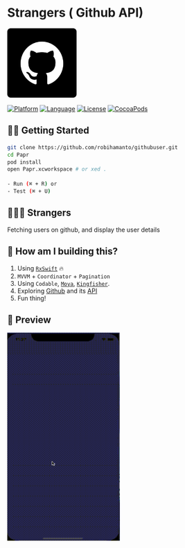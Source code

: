 Strangers ( Github API)
===================
<img src="./Preview/github-512.png" alt="alt text" width="160px" height="160px">

[![Platform](http://img.shields.io/badge/platform-ios-blue.svg?style=flat
)](https://developer.apple.com/iphone/index.action)
[![Language](http://img.shields.io/badge/language-swift-brightgreen.svg?style=flat
)](https://developer.apple.com/swift)
[![License](http://img.shields.io/badge/license-MIT-lightgrey.svg?style=flat
)](http://mit-license.org)
[![CocoaPods](https://img.shields.io/cocoapods/v/SwiftyWalkthrough.svg)]()

## 🏃‍♂️ Getting Started

``` bash
git clone https://github.com/robihamanto/githubuser.git
cd Papr
pod install
open Papr.xcworkspace # or xed .

- Run (⌘ + R) or
- Test (⌘ + U)
```

## 👨🏻‍💻 Strangers

Fetching users on github, and display the user details

## 🎉 How am I building this?
1. Using [`RxSwift`](https://github.com/ReactiveX/RxSwift) 🔥
2. `MVVM` + `Coordinator` + `Pagination`
3. Using `Codable`, [`Moya`](https://github.com/Moya/Moya), [`Kingfisher`](https://github.com/onevcat/Kingfisher).
4. Exploring [Github](https://github.com) and its [API](https://developer.github.com/v3/)
5. Fun thing!

## 📱 Preview
<img src="./Preview/Strangers.gif" alt="alt text" width="260px" height="480px">
